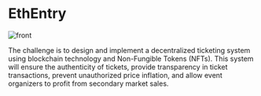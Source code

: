 # EthEntry 

![front](https://github.com/hiCXK/EthEntry/assets/123109957/63744116-dc8e-4fe0-a634-940e853033a5)

The challenge is to design and implement a decentralized ticketing system using
blockchain technology and Non-Fungible Tokens (NFTs). This system will ensure
the authenticity of tickets, provide transparency in ticket transactions, prevent
unauthorized price inflation, and allow event organizers to profit from
secondary market sales.
